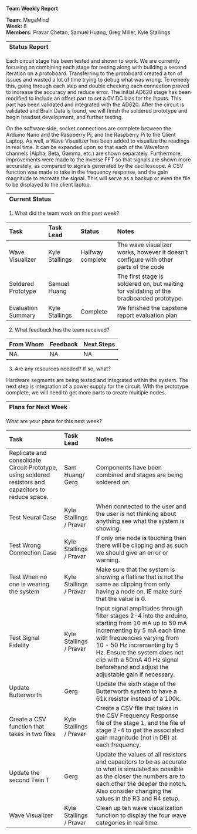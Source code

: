 **Team Weekly Report**

**Team:** MegaMind  
**Week:** 8  
**Members:** Pravar Chetan, Samuel Huang, Greg Miller, Kyle Stallings

| Status Report |
| :---- |

Each circuit stage has been tested and shown to work. We are currently focusing on combining each stage for testing along with building a second iteration on a protoboard. Transferring to the protoboard created a ton of issues and wasted a lot of time trying to debug what was wrong. To remedy this, going through each step and double checking each connection proved to increase the accuracy and reduce error. The initial AD620 stage has been modified to include an offset part to set a 0V DC bias for the inputs. This part has been validated and integrated with the AD620. After the circuit is validated and Brain Data is found, we will finish the soldered prototype and begin headset development, and further testing. 

On the software side, socket connections are complete between the Arduino Nano and the Raspberry Pi, and the Raspberry Pi to the Client Laptop. As well, a Wave Visualizer has been added to visualize the readings in real time. It can be expanded upon so that each of the Waveform channels (Alpha, Beta, Gamma, etc.) are shown separately. Furthermore, improvements were made to the inverse FFT so that signals are shown more accurately, as compared to signals generated by the oscilloscope. A CSV function was made to take in the frequency response, and the gain magnitude to recreate the signal. This will serve as a backup or even the file to be displayed to the client laptop. 

| Current Status |
| :---- |

1. What did the team work on this past week?  
   

| Task | Task Lead | Status | Notes |
| :---- | :---- | :---- | :---- |
| Wave Visualizer | Kyle Stallings | Halfway complete | The wave visualizer works, however it doesn’t configure with other parts of the code |
| Soldered Prototype | Samuel Huang |  | The first stage is soldered on, but waiting for validating of the bradboarded prototype.  |
| Evaluation Summary  | Kyle Stallings | Complete | We finished the capstone report evaluation plan  |

   

2. What feedback has the team received?

| From Whom | Feedback | Next Steps |
| :---- | :---- | :---- |
| NA | NA | NA |

   

3. Are any resources needed? If so, what?

Hardware segments are being tested and integrated within the system.  The next step is integration of a power supply for the circuit.  WIth the prototype complete, we will need to get more parts to create  multiple nodes.

| Plans for Next Week |
| :---- |

What are your plans for this next week?

| Task | Task Lead | Notes |
| :---- | :---- | :---- |
| Replicate and consolidate Circuit Prototype, using soldered resistors and capacitors to reduce space. | Sam Huang/ Gerg | Components have been combined and stages are being soldered on.  |
| Test Neural Case | Kyle Stallings / Pravar  | When connected to the user and the user is not thinking about anything see what the system is showing. |
| Test Wrong Connection Case | Kyle Stallings / Pravar  | If only one node is touching then there will be clipping and as such we should give an error or warning. |
| Test When no one is wearing the system | Kyle Stallings / Pravar  | Make sure that the system is showing a flatline that is not the same as clipping from only having a node on. IE make sure that the value is 0\. |
| Test Signal Fidelity | Kyle Stallings / Pravar | Input signal amplitudes through filter stages 2-4 into the arduino, starting from 10 mA up to 50 mA incrementing by 5 mA each time with frequencies varying from 10 \- 50 Hz incrementing by 5 Hz. Ensure the system does not clip with a 50mA 40 Hz signal beforehand and adjust the adjustable gain if necessary. |
| Update Butterworth | Gerg | Update the sixth stage of the Butterworth system to have a 61k resistor instead of a 100k. |
| Create a CSV function that takes in two files | Kyle Stallings / Pravar | Create a CSV file that takes in the CSV Frequency Response file of the stage 1, and the file of stage 2-4 to get the associated gain magnitude (not in DB) at each frequency. |
| Update the second Twin T | Gerg | Update the values of all resistors and capacitors to be as accurate to what is simulated as possible as the closer the numbers are to each other the deeper the notch. Also consider changing the values in the R3 and R4 setup. |
| Wave Visualizer | Kyle Stallings / Pravar | Clean up teh wave visualization function to display the four wave categories in real time. |

